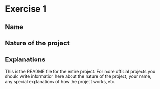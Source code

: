 # Exercise 1

## Name
## Nature of the project 
## Explanations

This is the README file for the entire project. For more official projects you should write information here about the nature of the project, your name, any special explanations of how the project works, etc.
